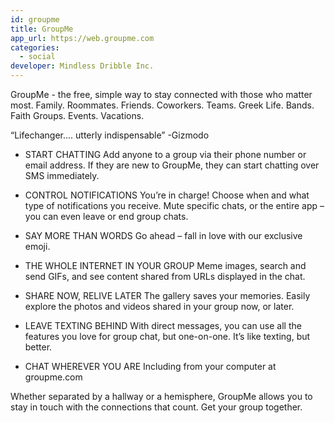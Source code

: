 ```yaml
---
id: groupme
title: GroupMe
app_url: https://web.groupme.com
categories:
  - social
developer: Mindless Dribble Inc.
---
```

GroupMe - the free, simple way to stay connected with those who matter most.
Family. Roommates. Friends. Coworkers. Teams. Greek Life. Bands. Faith Groups. Events. Vacations.


“Lifechanger.... utterly indispensable”
-Gizmodo


- START CHATTING
Add anyone to a group via their phone number or email address. If they are new to GroupMe, they can start chatting over SMS immediately.

- CONTROL NOTIFICATIONS
You’re in charge! Choose when and what type of notifications you receive. Mute specific chats, or the entire app – you can even leave or end group chats.

- SAY MORE THAN WORDS
Go ahead – fall in love with our exclusive emoji.

- THE WHOLE INTERNET IN YOUR GROUP
Meme images, search and send GIFs, and see content shared from URLs displayed in the chat.

- SHARE NOW, RELIVE LATER
The gallery saves your memories. Easily explore the photos and videos shared in your group now, or later.

- LEAVE TEXTING BEHIND
With direct messages, you can use all the features you love for group chat, but one-on-one. It’s like texting, but better.

- CHAT WHEREVER YOU ARE
Including from your computer at groupme.com


Whether separated by a hallway or a hemisphere, GroupMe allows you to stay in touch with the connections that count. Get your group together.
